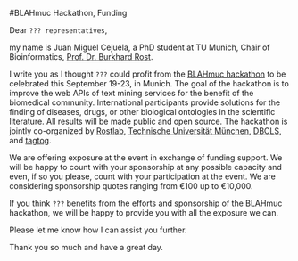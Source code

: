 #BLAHmuc Hackathon, Funding

Dear `??? representatives`,

my name is Juan Miguel Cejuela, a PhD student at TU Munich, Chair of Bioinformatics, [Prof. Dr. Burkhard Rost](https://en.wikipedia.org/wiki/Burkhard_Rost).

I write you as I thought `???` could profit from the [BLAHmuc hackathon](http://blahmuc.linkedannotation.org) to be celebrated this September 19-23, in Munich. The goal of the hackathon is to improve the web APIs of text mining services for the benefit of the biomedical community. International participants provide solutions for the finding of diseases, drugs, or other biological ontologies in the scientific literature. All results will be made public and open source. The hackathon is jointly co-organized by [Rostlab](https://rostlab.org), [Technische Universität München](https://www.tum.de/en/homepage/), [DBCLS](http://dbcls.rois.ac.jp/en), and [tagtog](https://www.tagtog.net).

We are offering exposure at the event in exchange of funding support. We will be happy to count with your sponsorship at any possible capacity and even, if so you please, count with your participation at the event. We are considering sponsorship quotes ranging from €100 up to €10,000.

If you think `???` benefits from the efforts and sponsorship of the BLAHmuc hackathon, we will be happy to provide you with all the exposure we can.

Please let me know how I can assist you further.

Thank you so much and have a great day.
